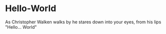 # Hello-World
As Christopher Walken walks by he stares down into your eyes, from his lips "Hello... World"
